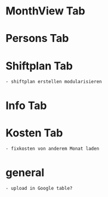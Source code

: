 ﻿# MonthView Tab

# Persons Tab

# Shiftplan Tab

	- shiftplan erstellen modularisieren

# Info Tab

# Kosten Tab

	- fixkosten von anderem Monat laden

# general

	- upload in Google table?